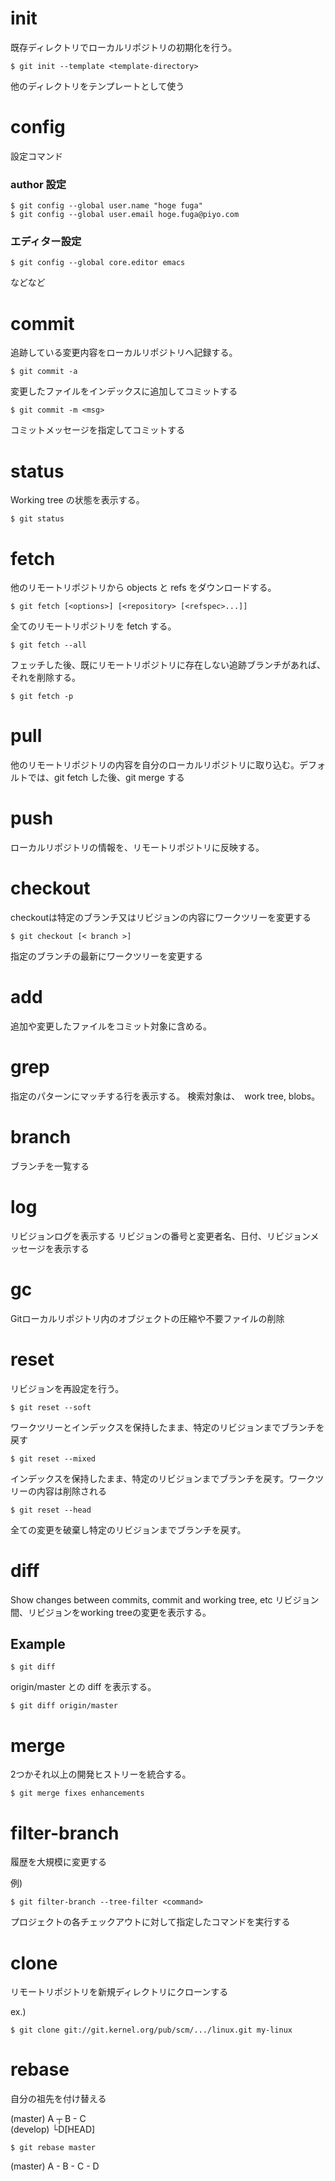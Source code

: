 # init
既存ディレクトリでローカルリポジトリの初期化を行う。

    $ git init --template <template-directory>

他のディレクトリをテンプレートとして使う

# config
設定コマンド

### author 設定
    $ git config --global user.name "hoge fuga"
    $ git config --global user.email hoge.fuga@piyo.com

### エディター設定
    $ git config --global core.editor emacs

などなど

# commit
追跡している変更内容をローカルリポジトリへ記録する。

    $ git commit -a

変更したファイルをインデックスに追加してコミットする

    $ git commit -m <msg>

コミットメッセージを指定してコミットする

# status

Working tree の状態を表示する。

    $ git status

# fetch

他のリモートリポジトリから objects と refs をダウンロードする。

    $ git fetch [<options>] [<repository> [<refspec>...]]

全てのリモートリポジトリを fetch する。

    $ git fetch --all

フェッチした後、既にリモートリポジトリに存在しない追跡ブランチがあれば、それを削除する。

    $ git fetch -p

# pull

他のリモートリポジトリの内容を自分のローカルリポジトリに取り込む。デフォルトでは、git fetch した後、git merge する

# push

ローカルリポジトリの情報を、リモートリポジトリに反映する。

# checkout

checkoutは特定のブランチ又はリビジョンの内容にワークツリーを変更する

    $ git checkout [< branch >]

指定のブランチの最新にワークツリーを変更する

# add
追加や変更したファイルをコミット対象に含める。

# grep
指定のパターンにマッチする行を表示する。
検索対象は、　work tree, blobs。

# branch

ブランチを一覧する

# log

リビジョンログを表示する
リビジョンの番号と変更者名、日付、リビジョンメッセージを表示する

# gc
Gitローカルリポジトリ内のオブジェクトの圧縮や不要ファイルの削除

# reset
リビジョンを再設定を行う。

    $ git reset --soft
ワークツリーとインデックスを保持したまま、特定のリビジョンまでブランチを戻す

    $ git reset --mixed
インデックスを保持したまま、特定のリビジョンまでブランチを戻す。ワークツリーの内容は削除される

    $ git reset --head
全ての変更を破棄し特定のリビジョンまでブランチを戻す。

# diff
Show changes between commits, commit and working tree, etc
リビジョン間、リビジョンをworking treeの変更を表示する。

## Example

    $ git diff


origin/master との diff を表示する。

    $ git diff origin/master

# merge
2つかそれ以上の開発ヒストリーを統合する。

    $ git merge fixes enhancements

# filter-branch
履歴を大規模に変更する

例)

    $ git filter-branch --tree-filter <command>

プロジェクトの各チェックアウトに対して指定したコマンドを実行する

# clone
リモートリポジトリを新規ディレクトリにクローンする

ex.)

    $ git clone git://git.kernel.org/pub/scm/.../linux.git my-linux

# rebase
自分の祖先を付け替える

(master)  A ┬ B - C  
(develop) └D[HEAD]

    $ git rebase master

(master) A - B - C - D
